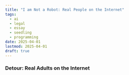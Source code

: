 ```yaml
---
title: "I am Not a Robot: Real People on the Internet"
tags:
  - ai
  - legal
  - essay
  - seedling
  - programming
date: 2025-04-01
lastmod: 2025-04-01
draft: true
---
```


### Detour: Real Adults on the Internet